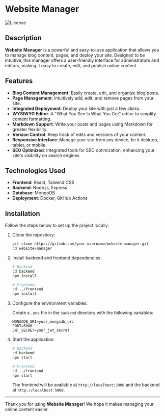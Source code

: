 # Website Manager

![License](https://img.shields.io/badge/license-MIT-blue.svg)

## Description

**Website Manager** is a powerful and easy-to-use application that allows you to manage blog content, pages, and deploy your site. Designed to be intuitive, this manager offers a user-friendly interface for administrators and editors, making it easy to create, edit, and publish online content.

## Features

- **Blog Content Management**: Easily create, edit, and organize blog posts.
- **Page Management**: Intuitively add, edit, and remove pages from your site.
- **Integrated Deployment**: Deploy your site with just a few clicks.
- **WYSIWYG Editor**: A "What You See Is What You Get" editor to simplify content formatting.
- **Markdown Support**: Write your posts and pages using Markdown for greater flexibility.
- **Version Control**: Keep track of edits and versions of your content.
- **Responsive Interface**: Manage your site from any device, be it desktop, tablet, or mobile.
- **SEO Optimized**: Integrated tools for SEO optimization, enhancing your site's visibility on search engines.

## Technologies Used

- **Frontend**: React, Tailwind CSS
- **Backend**: Node.js, Express
- **Database**: MongoDB
- **Deployment**: Docker, GitHub Actions

## Installation

Follow the steps below to set up the project locally:

1. Clone the repository:

    ```sh
    git clone https://github.com/your-username/website-manager.git
    cd website-manager
    ```

2. Install backend and frontend dependencies:

    ```sh
    # Backend
    cd backend
    npm install

    # Frontend
    cd ../frontend
    npm install
    ```

3. Configure the environment variables:

    Create a `.env` file in the `backend` directory with the following variables:

    ```env
    MONGODB_URI=your_mongodb_uri
    PORT=5000
    JWT_SECRET=your_jwt_secret
    ```

4. Start the application:

    ```sh
    # Backend
    cd backend
    npm start

    # Frontend
    cd ../frontend
    npm start
    ```

    The frontend will be available at `http://localhost:3000` and the backend at `http://localhost:5000`.

---

Thank you for using **Website Manager**! We hope it makes managing your online content easier.
